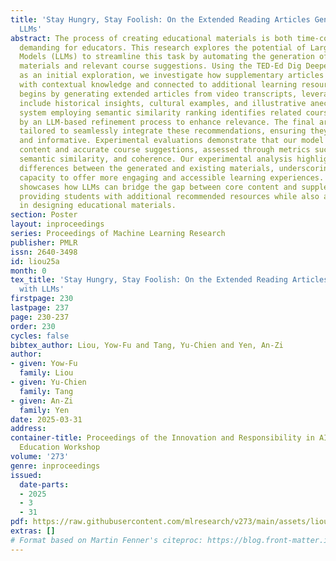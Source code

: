 ```yaml
---
title: 'Stay Hungry, Stay Foolish: On the Extended Reading Articles Generation with
  LLMs'
abstract: The process of creating educational materials is both time-consuming and
  demanding for educators. This research explores the potential of Large Language
  Models (LLMs) to streamline this task by automating the generation of extended reading
  materials and relevant course suggestions. Using the TED-Ed Dig Deeper sections
  as an initial exploration, we investigate how supplementary articles can be enriched
  with contextual knowledge and connected to additional learning resources. Our method
  begins by generating extended articles from video transcripts, leveraging LLMs to
  include historical insights, cultural examples, and illustrative anecdotes. A recommendation
  system employing semantic similarity ranking identifies related courses, followed
  by an LLM-based refinement process to enhance relevance. The final articles are
  tailored to seamlessly integrate these recommendations, ensuring they remain cohesive
  and informative. Experimental evaluations demonstrate that our model produces high-quality
  content and accurate course suggestions, assessed through metrics such as Hit Rate,
  semantic similarity, and coherence. Our experimental analysis highlight the nuanced
  differences between the generated and existing materials, underscoring the model’s
  capacity to offer more engaging and accessible learning experiences. This study
  showcases how LLMs can bridge the gap between core content and supplementary learning,
  providing students with additional recommended resources while also assisting teachers
  in designing educational materials.
section: Poster
layout: inproceedings
series: Proceedings of Machine Learning Research
publisher: PMLR
issn: 2640-3498
id: liou25a
month: 0
tex_title: 'Stay Hungry, Stay Foolish: On the Extended Reading Articles Generation
  with LLMs'
firstpage: 230
lastpage: 237
page: 230-237
order: 230
cycles: false
bibtex_author: Liou, Yow-Fu and Tang, Yu-Chien and Yen, An-Zi
author:
- given: Yow-Fu
  family: Liou
- given: Yu-Chien
  family: Tang
- given: An-Zi
  family: Yen
date: 2025-03-31
address:
container-title: Proceedings of the Innovation and Responsibility in AI-Supported
  Education Workshop
volume: '273'
genre: inproceedings
issued:
  date-parts:
  - 2025
  - 3
  - 31
pdf: https://raw.githubusercontent.com/mlresearch/v273/main/assets/liou25a/liou25a.pdf
extras: []
# Format based on Martin Fenner's citeproc: https://blog.front-matter.io/posts/citeproc-yaml-for-bibliographies/
---
```

